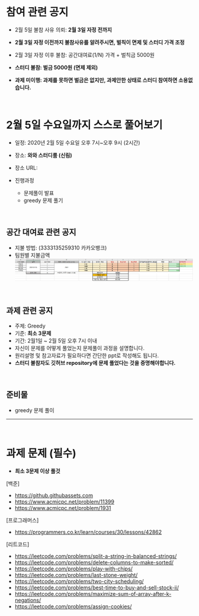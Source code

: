 # 참여 관련 공지
- 2월 5일 불참 사유 의뢰: **2월 3일 자정 전까지**
- **2월 3일 자정 이전까지 불참사유를 알려주시면, 벌칙이 면제 및 스터디 가격 조정**
- 2월 3일 자정 이후 불참: 공간대여료(1/N) 가격 + 벌칙금 5000원

- **스터디 불참: 벌금 5000원 (면제 제외)**
- **과제 미이행: 과제를 못하면 벌금은 없지만, 과제안한 상태로 스터디 참여하면 소용없습니다.**

<br>

# 2월 5일 수요일까지 스스로 풀어보기
- 일정: 2020년 2월 5일 수요일 오후 7시~오후 9시 (2시간)
- 장소: **와와 스터디룸 (신림)**
- 장소 URL: 

- 진행과정
  - 문제풀이 발표
  - greedy 문제 풀기
<br>

## 공간 대여료 관련 공지
- 지불 방법: (3333135259310 카카오뱅크)
- 팀원별 지불금액
![ex_screenshot](./0205_pay.JPG)

<br>

## 과제 관련 공지
- 주제: Greedy
- 기준: **최소 3문제**
- 기간: 2월1일 ~ 2월 5일 오후 7시 이내
- 자신이 문제를 어떻게 풀었는지 문제풀이 과정을 설명합니다.
- 원리설명 및 참고자료가 필요하다면 간단한 ppt로 작성해도 됩니다.
- **스터디 불참자도 깃허브 repository에 문제 풀었다는 것을 증명해야합니다.**

<br>

## 준비물
- greedy 문제 풀이

<hr>
<br>

# 과제 문제 (필수)
- **최소 3문제 이상 풀것**

[백준]
- https://github.githubassets.com
- https://www.acmicpc.net/problem/11399
- https://www.acmicpc.net/problem/1931

[프로그래머스]
- https://programmers.co.kr/learn/courses/30/lessons/42862

[리트코드]
- https://leetcode.com/problems/split-a-string-in-balanced-strings/
- https://leetcode.com/problems/delete-columns-to-make-sorted/
- https://leetcode.com/problems/play-with-chips/
- https://leetcode.com/problems/last-stone-weight/
- https://leetcode.com/problems/two-city-scheduling/
- https://leetcode.com/problems/best-time-to-buy-and-sell-stock-ii/
- https://leetcode.com/problems/maximize-sum-of-array-after-k-negations/
- https://leetcode.com/problems/assign-cookies/

<BR>
